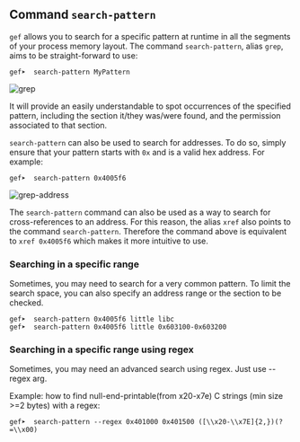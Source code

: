 ## Command `search-pattern`

`gef` allows you to search for a specific pattern at runtime in all the segments of your process
memory layout. The command `search-pattern`, alias `grep`, aims to be straight-forward to use:

```text
gef➤  search-pattern MyPattern
```

![grep](https://i.imgur.com/YNzsFvk.png)

It will provide an easily understandable to spot occurrences of the specified pattern, including the
section it/they was/were found, and the permission associated to that section.

`search-pattern` can also be used to search for addresses. To do so, simply ensure that your pattern
starts with `0x` and is a valid hex address. For example:

```text
gef➤  search-pattern 0x4005f6
```

![grep-address](https://i.imgur.com/dg1gUB5.png)

The `search-pattern` command can also be used as a way to search for cross-references to an address.
For this reason, the alias `xref` also points to the command `search-pattern`.  Therefore the
command above is equivalent to `xref 0x4005f6` which makes it more intuitive to use.

### Searching in a specific range

Sometimes, you may need to search for a very common pattern. To limit the search space, you can also
specify an address range or the section to be checked.

```text
gef➤  search-pattern 0x4005f6 little libc
gef➤  search-pattern 0x4005f6 little 0x603100-0x603200
```

### Searching in a specific range using regex

Sometimes, you may need an advanced search using regex. Just use --regex arg.

Example: how to find null-end-printable(from x20-x7e) C strings (min size >=2 bytes) with a regex:

```text
gef➤  search-pattern --regex 0x401000 0x401500 ([\\x20-\\x7E]{2,})(?=\\x00)

```
